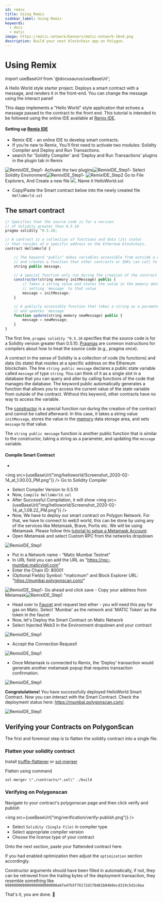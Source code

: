 ```yaml
---
id: remix
title: Using Remix
sidebar_label: Using Remix
keywords:
  - docs
  - matic
image: https://matic.network/banners/matic-network-16x9.png
description: Build your next blockchain app on Polygon.
---
```


# Using Remix

import useBaseUrl from '@docusaurus/useBaseUrl';

A Hello World style starter project. Deploys a smart contract with a message, and renders it in the front-end. You can change the message using the interact panel!

This dapp implements a "Hello World" style application that echoes a message passed to the contract to the front end. This tutorial is intended to be followed using the online IDE available at [Remix IDE](https://remix.ethereum.org).

#### Setting up [Remix IDE](https://remix.ethereum.org)

* Remix IDE - an online IDE to develop smart contracts.
* If you’re new to Remix, You’ll first need to activate two modules: Solidity Compiler and Deploy and Run Transactions.
* search for 'Solidity Compiler' and 'Deploy and Run Transactions' plugins in the plugin tab in Remix

![RemixIDE\_Step1](../docs/develop/%7BuseBaseUrl\(%22img/helloworld/search-plugins.png%22\)%7D)- Activate the two plugins![RemixIDE\_Step1](../docs/develop/%7BuseBaseUrl\(%22img/helloworld/add-plugins.png%22\)%7D)- Select Solidity Environment![RemixIDE\_Step1](../docs/develop/%7BuseBaseUrl\(%22img/helloworld/RemixIDE\_Step1.png%22\)%7D)- ![RemixIDE\_Step2](../docs/develop/%7BuseBaseUrl\(%22img/helloworld/Screenshot\_2020-02-14\_at\_12.52.45\_PM.png%22\)%7D) Go to File Explorers, And Create a new file ![](../docs/develop/%7BuseBaseUrl\(%22img/helloworld/Screenshot\_2020-02-14\_at\_12.51.59\_PM.png%22\)%7D), Name it HelloWorld.sol

* Copy/Paste the Smart contract below into the newly created file `HelloWorld.sol`

## **The smart contract**

```js
// Specifies that the source code is for a version
// of Solidity greater than 0.5.10
pragma solidity ^0.5.10;

// A contract is a collection of functions and data (its state)
// that resides at a specific address on the Ethereum blockchain.
contract HelloWorld {

    // The keyword "public" makes variables accessible from outside a contract
    // and creates a function that other contracts or SDKs can call to access the value
    string public message;

    // A special function only run during the creation of the contract
    constructor(string memory initMessage) public {
        // Takes a string value and stores the value in the memory data storage area,
        // setting `message` to that value
        message = initMessage;
    }

    // A publicly accessible function that takes a string as a parameter
    // and updates `message`
    function update(string memory newMessage) public {
        message = newMessage;
    }
}
```

The first line, `pragma solidity ^0.5.10` specifies that the source code is for a Solidity version greater than 0.5.10. [Pragmas](https://solidity.readthedocs.io/en/latest/layout-of-source-files.html#pragma) are common instructions for compilers about how to treat the source code (e.g., pragma once).

A contract in the sense of Solidity is a collection of code (its functions) and data (its state) that resides at a specific address on the Ethereum blockchain. The line `string public message` declares a public state variable called `message` of type `string`. You can think of it as a single slot in a database that you can query and alter by calling functions of the code that manages the database. The keyword public automatically generates a function that allows you to access the current value of the state variable from outside of the contract. Without this keyword, other contracts have no way to access the variable.

The [constructor](https://solidity.readthedocs.io/en/latest/contracts.html#constructor) is a special function run during the creation of the contract and cannot be called afterward. In this case, it takes a string value `initMessage`, stores the value in the [memory](https://solidity.readthedocs.io/en/latest/introduction-to-smart-contracts.html#storage-memory-and-the-stack) data storage area, and sets `message` to that value.

The `string public message` function is another public function that is similar to the constructor, taking a string as a parameter, and updating the `message` variable.

#### Compile Smart Contract

*

\<img src={useBaseUrl("img/helloworld/Screenshot\_2020-02-14\_at\_1.00.03\_PM.png")} /> Go to Solidity Compiler

* Select Compiler Version to 0.5.10
* Now, `Compile HelloWorld.sol`
* After Successful Compilation, it will show \<img src={useBaseUrl("img/helloworld/Screenshot\_2020-02-14\_at\_1.08.22\_PM.png")} />
* Now, We have to deploy our smart contract on Polygon Network. For that, we have to connect to web3 world, this can be done by using any of the services like Metamask, Brave, Portis etc. We will be using Metamask. Please follow this [tutorial to setup a Metamask Account](../docs/develop/metamask/hello/).
* Open Metamask and select Custom RPC from the networks dropdown

![RemixIDE\_Step1](../docs/develop/%7BuseBaseUrl\(%22img/helloworld/metamask-custom-rpc.png%22\)%7D)

* Put in a Network name - “Matic Mumbai Testnet”
* In URL field you can add the URL as "https://rpc-mumbai.maticvigil.com"
* Enter the Chain ID: 80001
* (Optional Fields) Symbol: "maticmum" and Block Explorer URL: "https://mumbai.polygonscan.com/"

![RemixIDE\_Step1](../docs/develop/%7BuseBaseUrl\(%22img/helloworld/metamask\_mumbai\_setup.png%22\)%7D)- Go ahead and click save - Copy your address from Metamask![RemixIDE\_Step1](../docs/develop/%7BuseBaseUrl\(%22img/helloworld/Screenshot\_2020-01-09\_at\_1.24.49\_PM.png%22\)%7D)

* Head over to [Faucet](https://faucet.polygon.technology) and request test ether - you will need this pay for gas on Matic. Select 'Mumbai' as the network and 'MATIC Token' as the token in the faucet
* Now, let's Deploy the Smart Contract on Matic Network
* Select Injected Web3 in the Environment dropdown and your contract

![RemixIDE\_Step1](../docs/develop/%7BuseBaseUrl\(%22img/helloworld/Screenshot\_2020-02-14\_at\_1.39.04\_PM.png%22\)%7D)

* Accept the Connection Request!

![RemixIDE\_Step1](../docs/develop/%7BuseBaseUrl\(%22img/helloworld/Screenshot\_2020-02-14\_at\_1.59.10\_PM.png%22\)%7D)

* Once Metamask is connected to Remix, the ‘Deploy’ transaction would generate another metamask popup that requires transaction confirmation.

![RemixIDE\_Step1](../docs/develop/%7BuseBaseUrl\(%22img/helloworld/Screenshot\_2020-02-14\_at\_1.45.23\_PM.png%22\)%7D)

**Congratulations!** You have successfully deployed HelloWorld Smart Contract. Now you can interact with the Smart Contract. Check the deployment status here: https://mumbai.polygonscan.com/.

![RemixIDE\_Step1](../docs/develop/%7BuseBaseUrl\(%22img/helloworld/Screenshot\_2020-02-14\_at\_2.00.19\_PM.png%22\)%7D)

## **Verifying your Contracts on PolygonScan**

The first and foremost step is to flatten the solidity contract into a single file.

### **Flatten your solidity contract**

Install [truffle-flattener](https://github.com/nomiclabs/truffle-flattener) or [sol-merger](https://github.com/RyuuGan/sol-merger)

Flatten using command

`sol-merger \"./contracts/*.sol\" ./build`

### **Verifying on Polygonscan**

Navigate to your contract's polygonscan page and then click verify and publish

\<img src={useBaseUrl("img/verification/verify-publish.png")} />

* Select `Solidity (Single File)` in compiler type
* Select appropriate compiler version
* Choose the license type of your contract

Onto the next section, paste your flattended contract here.

If you had enabled optimization then adjust the `optimization` section accordingly.

Constructor arguments should have been filled in automatically, if not, they can be retrieved from the trailing bytes of the deployment transaction, they resemble something like `000000000000000000000000a6fa4fb5f76172d178d61b04b0ecd319c5d1c0aa`

That's it, you are done. 🎉
